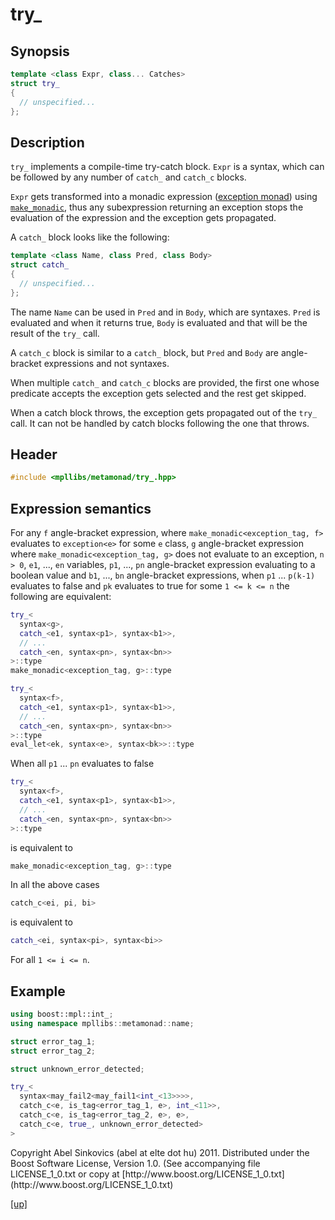 # try_

## Synopsis

```cpp
template <class Expr, class... Catches>
struct try_
{
  // unspecified...
};
```

## Description

`try_` implements a compile-time try-catch block. `Expr` is a syntax, which can
be followed by any number of `catch_` and `catch_c` blocks.

`Expr` gets transformed into a monadic expression
([exception monad](exception_monad.html)) using
[`make_monadic`](make_monadic.html), thus any subexpression returning an
exception stops the evaluation of the expression and the exception gets
propagated.

A `catch_` block looks like the following:

```cpp
template <class Name, class Pred, class Body>
struct catch_
{
  // unspecified...
};
```

The name `Name` can be used in `Pred` and in `Body`, which are syntaxes. `Pred`
is evaluated and when it returns true, `Body` is evaluated and that will be the
result of the `try_` call.

A `catch_c` block is similar to a `catch_` block, but `Pred` and `Body` are
angle-bracket expressions and not syntaxes.

When multiple `catch_` and `catch_c` blocks are provided, the first one whose
predicate accepts the exception gets selected and the rest get skipped.

When a catch block throws, the exception gets propagated out of the `try_` call.
It can not be handled by catch blocks following the one that throws.

## Header

```cpp
#include <mpllibs/metamonad/try_.hpp>
```

## Expression semantics

For any `f` angle-bracket expression, where `make_monadic<exception_tag, f>`
evaluates to `exception<e>` for some `e` class, `g` angle-bracket expression
where `make_monadic<exception_tag, g>` does not evaluate to an exception,
`n > 0`, `e1`, ..., `en` variables, `p1`, ..., `pn` angle-bracket expression
evaluating to a boolean value and `b1`, ..., `bn` angle-bracket expressions,
when `p1` ... `p(k-1)` evaluates to false and `pk` evaluates to true for some
`1 <= k <= n` the following are equivalent:

```cpp
try_<
  syntax<g>,
  catch_<e1, syntax<p1>, syntax<b1>>,
  // ...
  catch_<en, syntax<pn>, syntax<bn>>
>::type
make_monadic<exception_tag, g>::type
```

```cpp
try_<
  syntax<f>,
  catch_<e1, syntax<p1>, syntax<b1>>,
  // ...
  catch_<en, syntax<pn>, syntax<bn>>
>::type
eval_let<ek, syntax<e>, syntax<bk>>::type
```

When all `p1` ... `pn` evaluates to false

```cpp
try_<
  syntax<f>,
  catch_<e1, syntax<p1>, syntax<b1>>,
  // ...
  catch_<en, syntax<pn>, syntax<bn>>
>::type
```

is equivalent to

```cpp
make_monadic<exception_tag, g>::type
```

In all the above cases

```cpp
catch_c<ei, pi, bi>
```

is equivalent to

```cpp
catch_<ei, syntax<pi>, syntax<bi>>
```

For all `1 <= i <= n`.

## Example

```cpp
using boost::mpl::int_;
using namespace mpllibs::metamonad::name;

struct error_tag_1;
struct error_tag_2;

struct unknown_error_detected;

try_<
  syntax<may_fail2<may_fail1<int_<13>>>>,
  catch_c<e, is_tag<error_tag_1, e>, int_<11>>,
  catch_c<e, is_tag<error_tag_2, e>, e>,
  catch_c<e, true_, unknown_error_detected>
>
```

<p class="copyright">
Copyright Abel Sinkovics (abel at elte dot hu) 2011.
Distributed under the Boost Software License, Version 1.0.
(See accompanying file LICENSE_1_0.txt or copy at
[http://www.boost.org/LICENSE_1_0.txt](http://www.boost.org/LICENSE_1_0.txt)
</p>

[[up]](reference.html)



